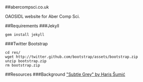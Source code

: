 ##abercompsci.co.uk

OAOSIDL website for Aber Comp Sci.

##Requirements
###Jekyll
```
gem install jekyll
```

###Twitter Bootstrap
```
cd res/
wget http://twitter.github.com/bootstrap/assets/bootstrap.zip
unzip bootstrap.zip
rm bootstrap.zip
```

##Resources
###Background
<a href="http://subtlepatterns.com/subtle-grey/">"Subtle Grey" by Haris Šumić</a>
